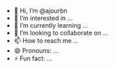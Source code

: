 - 👋 Hi, I’m @ajourbn
- 👀 I’m interested in ...
- 🌱 I’m currently learning ...
- 💞️ I’m looking to collaborate on ...
- 📫 How to reach me ...
- 😄 Pronouns: ...
- ⚡ Fun fact: ...

<!---
ajourbn/ajourbn is a ✨ special ✨ repository because its `README.md` (this file) appears on your GitHub profile.
You can click the Preview link to take a look at your changes.
--->
